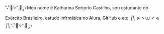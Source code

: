 ˚˖𓍢ִ໋🌷͙֒✧˚.🎀༘⋆Meu nome é Katharina Sertorio Castilho, sou estudante do Exército Brasileiro, estudo infrmática no Alura, GitHub e etc.   ⎛⎝ ≽ > ⩊ < ≼ ⎠⎞ ˚˖𓍢ִ໋🌷͙֒✧˚.🎀༘⋆
